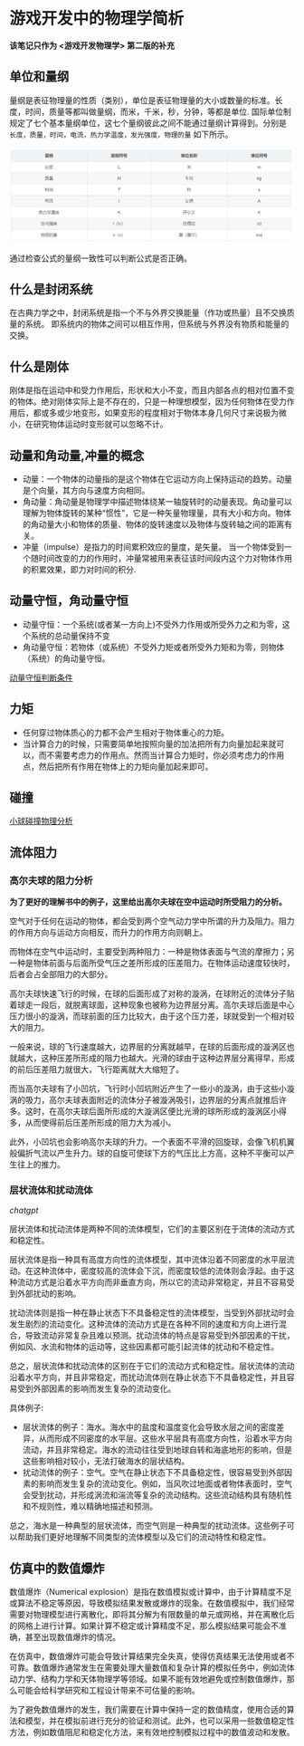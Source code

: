 # 游戏开发中的物理学简析

**该笔记只作为 <游戏开发物理学> 第二版的补充**

## 单位和量纲

量纲是表征物理量的性质（类别），单位是表征物理量的大小或数量的标准。长度，时间，质量等都叫做量纲，而米，千米，秒，分钟，等都是单位. 国际单位制规定了七个基本量纲单位，这七个量纲彼此之间不能通过量纲计算得到。分别是 `长度，质量，时间，电流，热力学温度，发光强度，物理的量` 如下所示。

![](pic/1.png)

通过检查公式的量纲一致性可以判断公式是否正确。

## 什么是封闭系统

在古典力学之中，封闭系统是指一个不与外界交换能量（作功或热量）且不交换质量的系统。 即系统内的物体之间可以相互作用，但系统与外界没有物质和能量的交换。

## 什么是刚体

刚体是指在运动中和受力作用后，形状和大小不变，而且内部各点的相对位置不变的物体。绝对刚体实际上是不存在的，只是一种理想模型，因为任何物体在受力作用后，都或多或少地变形，如果变形的程度相对于物体本身几何尺寸来说极为微小，在研究物体运动时变形就可以忽略不计。

## 动量和角动量,冲量的概念

- 动量：一个物体的动量指的是这个物体在它运动方向上保持运动的趋势。动量是个向量，其方向与速度方向相同。
- 角动量：角动量是物理学中描述物体绕某一轴旋转时的动量表现。角动量可以理解为物体旋转的某种“惯性”，它是一种矢量物理量，具有大小和方向。物体的角动量大小和物体的质量、物体的旋转速度以及物体与旋转轴之间的距离有关。
- 冲量（impulse）是指力的时间累积效应的量度，是矢量。 当一个物体受到一个随时间改变的力的作用时，冲量常被用来表征该时间段内这个力对物体作用的积累效果，即力对时间的积分.

## 动量守恒，角动量守恒

- 动量守恒：一个系统(或者某一方向上)不受外力作用或所受外力之和为零，这个系统的总动量保持不变
- 角动量守恒：若物体（或系统）不受外力矩或者所受外力矩和为零，则物体（系统）的角动量守恒。

[动量守恒判断条件](https://zhuanlan.zhihu.com/p/417191232)

## 力矩

- 任何穿过物体质心的力都不会产生相对于物体重心的力矩。
- 当计算合力的时候，只需要简单地按照向量的加法把所有力向量加起来就可以，而不需要考虑力的作用点。然而当计算合力矩时，你必须考虑力的作用点，然后把所有作用在物体上的力矩向量加起来即可。

## 碰撞

[小球碰撞物理分析](https://enjoyphysics.cn/Article807)


## 流体阻力

### 高尔夫球的阻力分析

**为了更好的理解书中的例子，这里给出高尔夫球在空中运动时所受阻力的分析。**

空气对于任何在运动的物体，都会受到两个空气动力学中所谓的升力及阻力。阻力的作用方向与运动方向相反，而升力的作用方向则朝上。

而物体在空气中运动时，主要受到两种阻力：一种是物体表面与气流的摩擦力；另一种是物体前面与后面所受气压之差所形成的压差阻力。在物体运动速度较快时，后者会占全部阻力的大部分。

高尔夫球快速飞行的时候，在球的后面形成了对称的漩涡，在球附近的流体分子贴着球走一段后，就脱离球面，这种现象也被称为边界层分离。高尔夫球后面是中心压力很小的漩涡，而球前面的压力比较大，由于这个压力差，球就受到一个相对较大的阻力。

一般来说，球的飞行速度越大，边界层的分离就越早，在球的后面形成的漩涡区也就越大，这种压差所形成的阻力也越大。光滑的球由于这种边界层分离得早，形成的前后压差阻力就很大，飞行距离就大大缩短了。

而当高尔夫球有了小凹坑，飞行时小凹坑附近产生了一些小的漩涡，由于这些小漩涡的吸力，高尔夫球表面附近的流体分子被漩涡吸引，边界层的分离点就推后许多。这时，在高尔夫球后面所形成的大漩涡区便比光滑的球所形成的漩涡区小得多，从而使得前后压差所形成的阻力大为减小。

此外，小凹坑也会影响高尔夫球的升力。一个表面不平滑的回旋球，会像飞机机翼般偏折气流以产生升力。球的自旋可使球下方的气压比上方高，这种不平衡可以产生往上的推力。

### 层状流体和扰动流体

*chatgpt*

层状流体和扰动流体是两种不同的流体模型，它们的主要区别在于流体的流动方式和稳定性。

层状流体是指一种具有高度方向性的流体模型，其中流体沿着不同密度的水平层流动。在这种流体中，密度较高的流体会下沉，而密度较低的流体则会浮起。由于这种流动方式是沿着水平方向而非垂直方向，所以它的流动非常稳定，并且不容易受到外部扰动的影响。

扰动流体则是指一种在静止状态下不具备稳定性的流体模型，当受到外部扰动时会发生剧烈的流动变化。这种流体的流动方式是在各种不同的速度和方向上进行混合，导致流动非常复杂且难以预测。扰动流体的特点是容易受到外部因素的干扰，例如风、水流和物体的运动等，这些因素都可能引起流体的扰动和不稳定性。

总之，层状流体和扰动流体的区别在于它们的流动方式和稳定性。层状流体的流动沿着水平方向，并且非常稳定，而扰动流体则在静止状态下不具备稳定性，并且容易受到外部因素的影响而发生复杂的流动变化。

具体例子:

- 层状流体的例子：海水。海水中的盐度和温度变化会导致水层之间的密度差异，从而形成不同密度的水平层。这些水平层具有高度方向性，沿着水平方向流动，并且非常稳定。海水的流动往往受到地球自转和海底地形的影响，但是这些影响相对较小，无法打破海水的层状结构。
- 扰动流体的例子：空气。空气在静止状态下不具备稳定性，很容易受到外部因素的影响而发生复杂的流动变化。例如，当风吹过地面或者物体表面时，空气会受到扰动，并形成涡流和湍流等复杂的流动结构。这些流动结构具有随机性和不规则性，难以精确地描述和预测。

总之，海水是一种典型的层状流体，而空气则是一种典型的扰动流体。这些例子可以帮助我们更好地理解不同类型的流体模型以及它们的流动特性和稳定性。

## 仿真中的数值爆炸

数值爆炸（Numerical explosion）是指在数值模拟或计算中，由于计算精度不足或算法不稳定等原因，导致模拟结果发散或爆炸的现象。在数值模拟中，我们经常需要对物理模型进行离散化，即将其分解为有限数量的单元或网格，并在离散化后的网格上进行计算。如果计算不稳定或计算精度不足，那么模拟结果可能会不准确，甚至出现数值爆炸的情况。

在仿真中，数值爆炸可能会导致计算结果完全失真，使得仿真结果无法使用或者不可靠。数值爆炸通常发生在需要处理大量数值和复杂计算的模拟任务中，例如流体动力学、结构力学和天体物理学等领域。如果不能有效地避免或控制数值爆炸，那么可能会给科学研究和工程设计带来不可估量的影响。

为了避免数值爆炸的发生，我们需要在计算中保持一定的数值精度，使用合适的算法和模型，并在模拟前进行充分的验证和测试。此外，也可以采用一些数值稳定性方法，例如数值阻尼和稳定化方法，来有效地控制模拟过程中的数值波动和发散。
